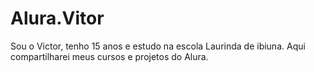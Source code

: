 # Alura.Vitor
Sou o Victor, tenho 15 anos e estudo na escola Laurinda de ibiuna. Aqui compartilharei meus cursos e projetos do Alura.  
